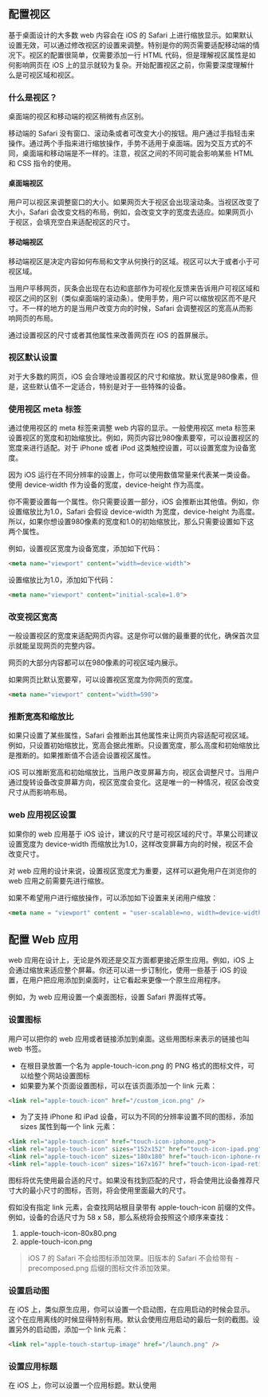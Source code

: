 ## 配置视区

基于桌面设计的大多数 web 内容会在 iOS 的 Safari 上进行缩放显示。如果默认设置无效，可以通过修改视区的设置来调整。特别是你的网页需要适配移动端的情况下。视区的配置很简单，仅需要添加一行 HTML 代码，但是理解视区属性是如何影响网页在 iOS 上的显示就较为复杂。开始配置视区之前，你需要深度理解什么是可视区域和视区。

### 什么是视区？

桌面端的视区和移动端的视区稍微有点区别。

移动端的 Safari 没有窗口、滚动条或者可改变大小的按钮。用户通过手指轻击来操作。通过两个手指来进行缩放操作，手势不适用于桌面端。因为交互方式的不同，桌面端和移动端是不一样的。注意，视区之间的不同可能会影响某些 HTML 和 CSS 指令的使用。

#### 桌面端视区

用户可以视区来调整窗口的大小。如果网页大于视区会出现滚动条。当视区改变了大小，Safari 会改变文档的布局，例如，会改变文字的宽度去适应。如果网页小于视区，会填充空白来适配视区的尺寸。

#### 移动端视区

移动端视区是决定内容如何布局和文字从何换行的区域。视区可以大于或者小于可视区域。

当用户平移网页，灰条会出现在右边和底部作为可视化反馈来告诉用户可视区域和视区之间的区别（类似桌面端的滚动条）。使用手势，用户可以缩放视区而不是尺寸。不一样的地方的是当用户改变方向的时候，Safari 会调整视区的宽高从而影响网页的布局。

通过设置视区的尺寸或者其他属性来改善网页在 iOS 的首屏展示。

### 视区默认设置

对于大多数的网页，iOS 会合理地设置视区的尺寸和缩放。默认宽是980像素，但是，这些默认值不一定适合，特别是对于一些特殊的设备。

### 使用视区 meta 标签

通过使用视区的 meta 标签来调整 web 内容的显示。一般使用视区 meta 标签来设置视区的宽度和初始缩放比。例如，网页内容比980像素要窄，可以设置视区的宽度来进行适配。对于 iPhone 或者 iPod 这类触控设置，可以设置宽度为设备宽度。

因为 iOS 运行在不同分辨率的设置上，你可以使用数值常量来代表某一类设备。使用 device-width 作为设备的宽度，device-height 作为高度。

你不需要设置每一个属性。你只需要设置一部分，iOS 会推断出其他值。例如，你设置缩放比为1.0，Safari 会假设 device-width 为宽度，device-height 为高度。所以，如果你想设置980像素的宽度和1.0的初始缩放比，那么只需要设置如下这两个属性。

例如，设置视区宽度为设备宽度，添加如下代码：

```html
<meta name="viewport" content="width=device-width">
```

设置缩放比为1.0，添加如下代码：

```html
<meta name="viewport" content="initial-scale=1.0">
```

### 改变视区宽高

一般设置视区的宽度来适配网页内容。这是你可以做的最重要的优化，确保首次显示就能呈现网页的完整内容。

网页的大部分内容都可以在980像素的可视区域内展示。

如果网页比默认宽要窄，可以设置视区宽度为你网页的宽度。

```html
<meta name="viewport" content="width=590">
```

### 推断宽高和缩放比

如果只设置了某些属性，Safari 会推断出其他属性来让网页内容适配可视区域。例如，只设置初始缩放比，宽高会据此推断。只设置宽度，那么高度和初始缩放比是推断的。如果推断值不合适会设置视区属性。

iOS 可以推断宽高和初始缩放比，当用户改变屏幕方向，视区会调整尺寸。当用户通过旋转设备改变屏幕方向，视区宽度会变化。这是唯一的一种情况，视区会改变尺寸从而影响布局。

### web 应用视区设置

如果你的 web 应用基于 iOS 设计，建议的尺寸是可视区域的尺寸。苹果公司建议设置宽度为 device-width 而缩放比为1.0，这样改变屏幕方向的时候，视区不会改变尺寸。

对 web 应用的设计来说，设置视区宽度尤为重要，这样可以避免用户在浏览你的 web 应用之前需要先进行缩放。

如果不希望用户进行缩放操作，可以添加如下设置来关闭用户缩放：

```html
<meta name = "viewport" content = "user-scalable=no, width=device-width">
```

## 配置 Web 应用

web 应用在设计上，无论是外观还是交互方面都更接近原生应用。例如，iOS 上会通过缩放来适应整个屏幕。你还可以进一步订制化，使用一些基于 iOS 的设置，在用户把应用添加到桌面时，让它看起来更像一个原生应用程序。

例如，为 web 应用设置一个桌面图标，设置 Safari 界面样式等。

### 设置图标

用户可以把你的 web 应用或者链接添加到桌面。这些用图标来表示的链接也叫 web 书签。

* 在根目录放置一个名为 apple-touch-icon.png 的 PNG 格式的图标文件，可以给整个网站设置图标
* 如果要为某个页面设置图标，可以在该页面添加一个 link 元素：

```html
<link rel="apple-touch-icon" href="/custom_icon.png" />
```

* 为了支持 iPhone 和 iPad 设备，可以为不同的分辨率设置不同的图标，添加 sizes 属性到每一个 link 元素：

```html
<link rel="apple-touch-icon" href="touch-icon-iphone.png">
<link rel="apple-touch-icon" sizes="152x152" href="touch-icon-ipad.png">
<link rel="apple-touch-icon" sizes="180x180" href="touch-icon-iphone-retina.png">
<link rel="apple-touch-icon" sizes="167x167" href="touch-icon-ipad-retina.png">
```

图标将优先使用最合适的尺寸。如果没有找到匹配的尺寸，将会使用比设备推荐尺寸大的最小尺寸的图标，否则，将会使用里面最大的尺寸。

假如没有指定 link 元素，会查找网站根目录带有 apple-touch-icon 前缀的文件。例如，设备的合适尺寸为 58 x 58，那么系统将会按照这个顺序来查找：

1. apple-touch-icon-80x80.png
2. apple-touch-icon.png

> iOS 7 的 Safari 不会给图标添加效果。旧版本的 Safari 不会给带有 -precomposed.png 后缀的图标文件添加效果。

### 设置启动图

在 iOS 上，类似原生应用，你可以设置一个启动图，在应用启动的时候会显示。这个在应用离线的时候显得特别有用。默认会使用应用启动的最后一刻的截图。设置另外的启动图，添加一个 link 元素：

```html
<link rel="apple-touch-startup-image" href="/launch.png" />
```

### 设置应用标题

在 iOS 上，你可以设置一个应用标题。默认使用 <title> 标签的内容。设置一个不同的标题，可以添加一个 meta 元素：

```html
<meta name="apple-mobile-web-app-title" content="AppTitle" />
```

### 隐藏 Safari 用户界面组件

在 iOS 上，作为优化 web 应用的一部分，使用独立模式将让你的应用更接近原生。使用独立模式，Safari 将不显示浏览器顶部的地址栏和底部的按钮，只保留一个状态栏在屏幕顶部。

设置 apple-mobile-web-app-capable 的 meta 标签为 yes 将开启独立模式。

```html
<meta name="apple-mobile-web-app-capable" content="yes">
```

通过 Javascript 的只读属性 window.navigator.standalone 来判断是否开启了独立模式。

### 修改状态栏样式

独立模式下，你可以修改屏幕顶部的状态栏样式。可以使用 status-bar-style 的 meta 标签来进行设置。

这个 meta 标签只在独立模式下有效。使用 apple-mobile-web-app-status-bar-style 设置状态栏的样式。举个例子，假如你想全屏显示，可以设置状态栏样式为 translucent。

下面的代码将设置状态栏颜色为黑色：

```html
<meta name="apple-mobile-web-app-status-bar-style" content="black">
```

### 跳转到其他原生应用

可以通过一个特殊的链接跳转到 iOS 上其他内建的原生应用。例如拨打电话、发送邮件和 iMessage，打开 YouTobe 视频软件等。拨打电话，你可以为 anchor 元素添加以下的链接：

```html
<a href="tel:1-408-555-5555">Call me</a>
```





